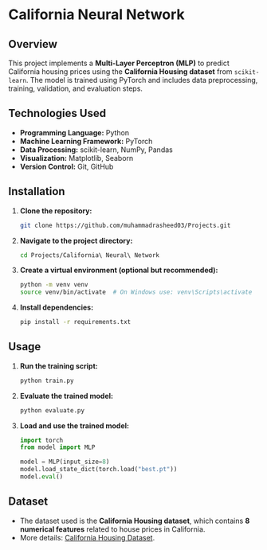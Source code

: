 # California Neural Network

## Overview
This project implements a **Multi-Layer Perceptron (MLP)** to predict California housing prices using the **California Housing dataset** from `scikit-learn`. The model is trained using PyTorch and includes data preprocessing, training, validation, and evaluation steps.

## Technologies Used
- **Programming Language:** Python  
- **Machine Learning Framework:** PyTorch  
- **Data Processing:** scikit-learn, NumPy, Pandas  
- **Visualization:** Matplotlib, Seaborn  
- **Version Control:** Git, GitHub  

## Installation
1. **Clone the repository:**
   ```bash
   git clone https://github.com/muhammadrasheed03/Projects.git
   ```
2. **Navigate to the project directory:**
   ```bash
   cd Projects/California\ Neural\ Network
   ```
3. **Create a virtual environment (optional but recommended):**
   ```bash
   python -m venv venv
   source venv/bin/activate  # On Windows use: venv\Scripts\activate
   ```
4. **Install dependencies:**
   ```bash
   pip install -r requirements.txt
   ```

## Usage
1. **Run the training script:**
   ```bash
   python train.py
   ```
2. **Evaluate the trained model:**
   ```bash
   python evaluate.py
   ```
3. **Load and use the trained model:**
   ```python
   import torch
   from model import MLP

   model = MLP(input_size=8)
   model.load_state_dict(torch.load("best.pt"))
   model.eval()
   ```

## Dataset
- The dataset used is the **California Housing dataset**, which contains **8 numerical features** related to house prices in California.  
- More details: [California Housing Dataset](https://scikit-learn.org/stable/datasets/real_world.html#california-housing-dataset).



